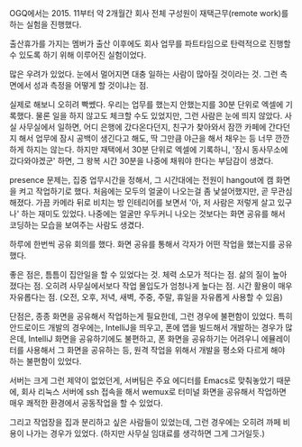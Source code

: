
OGQ에서는 2015. 11부터 약 2개월간 회사 전체 구성원이 재택근무(remote work)를 하는 실험을 진행했다.

출산휴가를 가지는 멤버가 출산 이후에도 회사 업무를 파트타임으로 탄력적으로 진행할 수 있도록 하기 위해 이루어진 실험이었다.

많은 우려가 있었다. 눈에서 멀어지면 대충 일하는 사람이 많아질 것이라는 것. 그런 측면에서 성과 측정을 어떻게 할 것이냐는 점.

실제로 해보니 오히려 빡쎘다. 우리는 업무를 했는지 안했는지를 30분 단위로 엑셀에 기록했다. 물론 일을 하지 않고도 체크할 수도 있었지만, 그런 사람은 눈에 띄지 않았다. 사실 사무실에서 일하면, 어디 은행에 갔다온다던지, 친구가 찾아와서 잠깐 카페에 간다던지 해서 업무에 잠시 공백이 생긴다고 해도, 딱 그만큼 야근을 해서 채우는 등 너무 깐깐하게 하지는 않는다. 하지만 재택에서 30분 단위로 엑셀에 기록하니, '잠시 동사무소에 갔다와야겠군' 하면, 그 왕복 시간 30분을 나중에 채워야 한다는 부담감이 생겼다.

presence 문제는, 집중 업무시간을 정해서, 그 시간대에는 전원이 hangout에 캠 화면을 켜고 작업하기로 했다. 처음에는 모두의 얼굴이 나오는걸 좀 낯설어했지만, 곧 무관심해졌다. 가끔 카메라 뒤로 비치는 방 인테리어를 보면서 '아, 저 사람은 저렇게 살고 있구나' 하는 재미도 있었다. 나중에는 얼굴만 우두커니 나오는 것보다는 화면 공유를 해서 코딩하는 모습을 보여주는 사람도 생겼다.

하루에 한번씩 공유 회의를 했다. 화면 공유를 통해서 각자가 어떤 작업을 했는지를 공유했다.

좋은 점은, 틈틈이 집안일을 할 수 있었다는 것. 체력 소모가 적다는 점. 삶의 질이 높아졌다는 점. 오히려 사무실에서보다 작업 몰입도가 엄청나게 높다는 점. 시간 활용이 매우 자유롭다는 점. (오전, 오후, 저녁, 새벽, 주중, 주말, 휴일을 자유롭게 사용할 수 있음)

단점은, 종종 화면을 공유해서 작업하는게 필요한데, 그런 경우에 불편함이 있었다. 특히 안드로이드 개발의 경우에는, IntelliJ을 띄우고, 폰에 앱을 빌드해서 개발하는 경우가 많은데, IntelliJ 화면을 공유하기에도 불편하고, 폰 화면을 공유하기는 어려우니 에뮬레이터를 사용해서 그 화면을 공유하는 등, 원격 작업을 위해서 개발을 평소와 다르게 해야 하는 불편함이 있었다.

서버는 크게 그런 제약이 없었던게, 서버팀은 주요 에디터를 Emacs로 맞춰놓았기 때문에, 회사 리눅스 서버에 ssh 접속을 해서 wemux로 터미널 화면을 공유해서 작업하면 매우 쾌적한 환경에서 공동작업을 할 수 있었다.

그리고 작업장을 집과 분리하고 싶은 사람들이 있었는데, 그런 경우에는 오히려 까페 비용이 나가는 경우가 있었다. (하지만 사무실 임대료를 생각하면 그게 그거일듯.)

